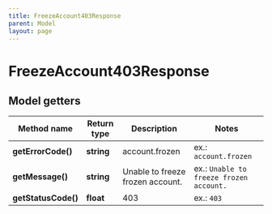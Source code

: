 ```yaml
---
title: FreezeAccount403Response
parent: Model
layout: page
---
```


# FreezeAccount403Response

## Model getters

Method name | Return type | Description | Notes
------------ | ------------- | ------------- | -------------
**getErrorCode()** | **string** | account.frozen | ex.: `account.frozen`
**getMessage()** | **string** | Unable to freeze frozen account. | ex.: `Unable to freeze frozen account.`
**getStatusCode()** | **float** | 403 | ex.: `403`

